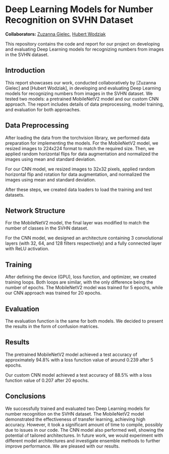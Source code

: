 # Deep Learning Models for Number Recognition on SVHN Dataset

**Collaborators:** [Zuzanna Gielec](https://github.com/ZuzannaGielec), [Hubert Wodziak](https://github.com/Wubert?tab=overview&from=2021-12-01&to=2021-12-31)

This repository contains the code and report for our project on developing and evaluating Deep Learning models for recognizing numbers from images in the SVHN dataset.

## Introduction

This report showcases our work, conducted collaboratively by [Zuzanna Gielec] and [Hubert Wodziak], in developing and evaluating Deep Learning models for recognizing numbers from images in the SVHN dataset. We tested two models: a pretrained MobileNetV2 model and our custom CNN approach. The report includes details of data preprocessing, model training, and evaluation for both approaches.

## Data Preprocessing

After loading the data from the torchvision library, we performed data preparation for implementing the models. For the MobileNetV2 model, we resized images to 224x224 format to match the required size. Then, we applied random horizontal flips for data augmentation and normalized the images using mean and standard deviation.

For our CNN model, we resized images to 32x32 pixels, applied random horizontal flip and rotation for data augmentation, and normalized the images using mean and standard deviation.

After these steps, we created data loaders to load the training and test datasets.

## Network Structure

For the MobileNetV2 model, the final layer was modified to match the number of classes in the SVHN dataset.

For the CNN model, we designed an architecture containing 3 convolutional layers (with 32, 64, and 128 filters respectively) and a fully connected layer with ReLU activation.

## Training

After defining the device (GPU), loss function, and optimizer, we created training loops. Both loops are similar, with the only difference being the number of epochs. The MobileNetV2 model was trained for 5 epochs, while our CNN approach was trained for 20 epochs.

## Evaluation

The evaluation function is the same for both models. We decided to present the results in the form of confusion matrices.

## Results

The pretrained MobileNetV2 model achieved a test accuracy of approximately 94.8% with a loss function value of around 0.239 after 5 epochs.

Our custom CNN model achieved a test accuracy of 88.5% with a loss function value of 0.207 after 20 epochs.

## Conclusions

We successfully trained and evaluated two Deep Learning models for number recognition on the SVHN dataset. The MobileNetV2 model demonstrated the effectiveness of transfer learning, achieving high accuracy. However, it took a significant amount of time to compile, possibly due to issues in our code. The CNN model also performed well, showing the potential of tailored architectures. In future work, we would experiment with different model architectures and investigate ensemble methods to further improve performance. We are pleased with our results.
